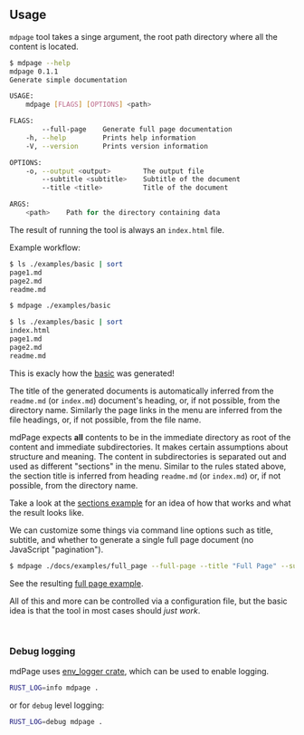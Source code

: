 ## Usage

`mdpage` tool takes a singe argument, the root path directory where all the content is located.

```sh
$ mdpage --help
mdpage 0.1.1
Generate simple documentation

USAGE:
    mdpage [FLAGS] [OPTIONS] <path>

FLAGS:
        --full-page    Generate full page documentation
    -h, --help         Prints help information
    -V, --version      Prints version information

OPTIONS:
    -o, --output <output>        The output file
        --subtitle <subtitle>    Subtitle of the document
        --title <title>          Title of the document

ARGS:
    <path>    Path for the directory containing data
```

The result of running the tool is always an `index.html` file.

Example workflow:

```sh
$ ls ./examples/basic | sort
page1.md
page2.md
readme.md

$ mdpage ./examples/basic

$ ls ./examples/basic | sort
index.html
page1.md
page2.md
readme.md
```

This is exacly how the [basic](/examples/basic) was generated!

The title of the generated documents is automatically inferred from the `readme.md` (or `index.md`) document's heading, or, if not possible, from the directory name. Similarly the page links in the menu are inferred from the file headings, or, if not possible, from the file name.

mdPage expects **all** contents to be in the immediate directory as root of the content and immediate subdirectories. It makes certain assumptions about structure and meaning. The content in subdirectories is separated out and used as different "sections" in the menu. Similar to the rules stated above, the section title is inferred from heading `readme.md` (or `index.md`) or, if not possible, from the directory name.

Take a look at the [sections example](/examples/sections) for an idea of how that works and what the result looks like.

We can customize some things via command line options such as title, subtitle, and whether to generate a single full page document (no JavaScript "pagination").

```sh
$ mdpage ./docs/examples/full_page --full-page --title "Full Page" --subtitle "Full page example"
```

See the resulting [full page example](/examples/full_page).

All of this and more can be controlled via a configuration file, but the basic idea is that the tool in most cases should _just work_.

<br>

### Debug logging

mdPage uses [env_logger crate](https://crates.io/crates/env_logger), which can be used to enable logging.

```sh
RUST_LOG=info mdpage .
```

or for `debug` level logging:

```sh
RUST_LOG=debug mdpage .
```
